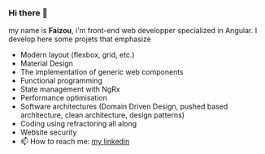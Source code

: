 ### Hi there 👋 


my name is **Faizou**, i'm front-end web developper specialized in Angular. I develop here some projets that emphasize 

- Modern layout (flexbox, grid, etc.)
- Material Design
- The implementation of generic web components
- Functional programming
- State management with NgRx
- Performance optimisation
- Software architectures (Domain Driven Design, pushed based architecture, clean architecture, design patterns)
- Coding using refractoring all along
- Website security
- 📫 How to reach me: [my linkedin](https://www.linkedin.com/in/fa%C3%AFzou-aremou-8b125b110/)


